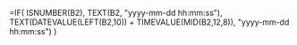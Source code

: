 =IF(
    ISNUMBER(B2), 
    TEXT(B2, "yyyy-mm-dd hh:mm:ss"),
    TEXT(DATEVALUE(LEFT(B2,10)) + TIMEVALUE(MID(B2,12,8)), "yyyy-mm-dd hh:mm:ss")
)
